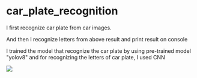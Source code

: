 # car_plate_recognition
<p>I first recognize car plate from car images.</p>
<p>And then I recognize letters from above result and print result on console</p>
<p>I trained the model that recognize the car plate by using pre-trained model "yolov8" and for recognizing the letters of car plate, I used CNN</p>

<img src="https://github.com/ericfried1204/car_plate_recognition/assets/152775116/d4dbc5f7-86d2-4006-8ec1-c1c12bb5c4a4">
